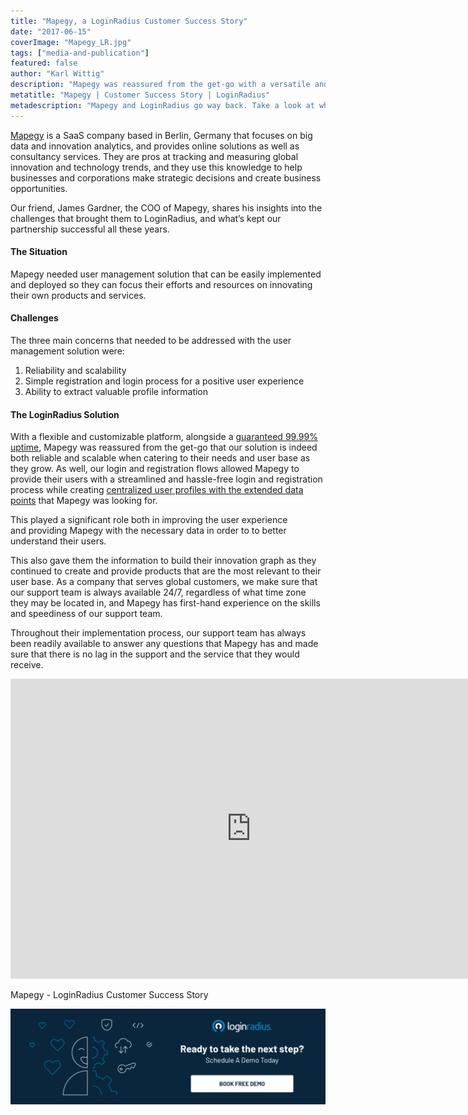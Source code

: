 ```yaml
---
title: "Mapegy, a LoginRadius Customer Success Story"
date: "2017-06-15"
coverImage: "Mapegy_LR.jpg"
tags: ["media-and-publication"]
featured: false 
author: "Karl Wittig" 
description: "Mapegy was reassured from the get-go with a versatile and adjustable platform, alongside a guaranteed 99.99 percent uptime, that our solution is indeed both reliable and scalable when adapting to their needs and user base as they expand. Our login and registration flows have helped Mapegy to provide a simplified and hassle-free login and registration process for their users while building centralised user profiles with the extended data points that Mapegy was searching for."
metatitle: "Mapegy | Customer Success Story | LoginRadius"
metadescription: "Mapegy and LoginRadius go way back. Take a look at what's kept our partnership successful all these years."
---
```


[Mapegy](https://www.mapegy.com/) is a SaaS company based in Berlin, Germany that focuses on big data and innovation analytics, and provides online solutions as well as consultancy services. They are pros at tracking and measuring global innovation and technology trends, and they use this knowledge to help businesses and corporations make strategic decisions and create business opportunities.

Our friend, James Gardner, the COO of Mapegy, shares his insights into the challenges that brought them to LoginRadius, and what’s kept our partnership successful all these years.

#### **The Situation**

Mapegy needed user management solution that can be easily implemented and deployed so they can focus their efforts and resources on innovating their own products and services. 

#### **Challenges**

The three main concerns that needed to be addressed with the user management solution were:

1. Reliability and scalability
2. Simple registration and login process for a positive user experience
3. Ability to extract valuable profile information

#### **The LoginRadius Solution**

With a flexible and customizable platform, alongside a [guaranteed 99.99% uptime](https://www.loginradius.com/), Mapegy was reassured from the get-go that our solution is indeed both reliable and scalable when catering to their needs and user base as they grow. As well, our login and registration flows allowed Mapegy to provide their users with a streamlined and hassle-free login and registration process while creating [centralized user profiles with the extended data points](https://www.loginradius.com/custom-object/) that Mapegy was looking for.

This played a significant role both in improving the user experience and providing Mapegy with the necessary data in order to to better understand their users.

This also gave them the information to build their innovation graph as they continued to create and provide products that are the most relevant to their user base. As a company that serves global customers, we make sure that our support team is always available 24/7, regardless of what time zone they may be located in, and Mapegy has first-hand experience on the skills and speediness of our support team.

Throughout their implementation process, our support team has always been readily available to answer any questions that Mapegy has and made sure that there is no lag in the support and the service that they would receive.

<iframe width="770" height="480" src="https://www.youtube.com/embed/icfip6ayoY8" frameborder="0" allow="accelerometer; autoplay; clipboard-write; encrypted-media; gyroscope; picture-in-picture" allowfullscreen></iframe>

Mapegy - LoginRadius Customer Success Story

[![book-a-free-demo-loginradius](Book-a-free-demo-request-1024x310.png)](https://www.loginradius.com/book-a-demo/)
